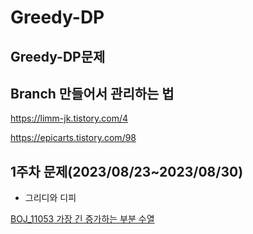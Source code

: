 # Greedy-DP

## Greedy-DP문제

## Branch 만들어서 관리하는 법

https://limm-jk.tistory.com/4

https://epicarts.tistory.com/98

## 1주차 문제(2023/08/23~2023/08/30)
- 그리디와 디피
  
[BOJ_11053 가장 긴 증가하는 부분 수열](https://www.acmicpc.net/problem/11053)
